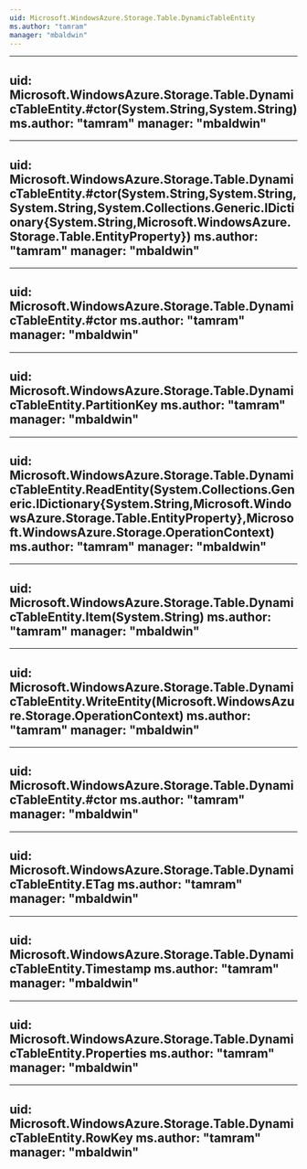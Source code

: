 ```yaml
---
uid: Microsoft.WindowsAzure.Storage.Table.DynamicTableEntity
ms.author: "tamram"
manager: "mbaldwin"
---
```


---
uid: Microsoft.WindowsAzure.Storage.Table.DynamicTableEntity.#ctor(System.String,System.String)
ms.author: "tamram"
manager: "mbaldwin"
---

---
uid: Microsoft.WindowsAzure.Storage.Table.DynamicTableEntity.#ctor(System.String,System.String,System.String,System.Collections.Generic.IDictionary{System.String,Microsoft.WindowsAzure.Storage.Table.EntityProperty})
ms.author: "tamram"
manager: "mbaldwin"
---

---
uid: Microsoft.WindowsAzure.Storage.Table.DynamicTableEntity.#ctor
ms.author: "tamram"
manager: "mbaldwin"
---

---
uid: Microsoft.WindowsAzure.Storage.Table.DynamicTableEntity.PartitionKey
ms.author: "tamram"
manager: "mbaldwin"
---

---
uid: Microsoft.WindowsAzure.Storage.Table.DynamicTableEntity.ReadEntity(System.Collections.Generic.IDictionary{System.String,Microsoft.WindowsAzure.Storage.Table.EntityProperty},Microsoft.WindowsAzure.Storage.OperationContext)
ms.author: "tamram"
manager: "mbaldwin"
---

---
uid: Microsoft.WindowsAzure.Storage.Table.DynamicTableEntity.Item(System.String)
ms.author: "tamram"
manager: "mbaldwin"
---

---
uid: Microsoft.WindowsAzure.Storage.Table.DynamicTableEntity.WriteEntity(Microsoft.WindowsAzure.Storage.OperationContext)
ms.author: "tamram"
manager: "mbaldwin"
---

---
uid: Microsoft.WindowsAzure.Storage.Table.DynamicTableEntity.#ctor
ms.author: "tamram"
manager: "mbaldwin"
---

---
uid: Microsoft.WindowsAzure.Storage.Table.DynamicTableEntity.ETag
ms.author: "tamram"
manager: "mbaldwin"
---

---
uid: Microsoft.WindowsAzure.Storage.Table.DynamicTableEntity.Timestamp
ms.author: "tamram"
manager: "mbaldwin"
---

---
uid: Microsoft.WindowsAzure.Storage.Table.DynamicTableEntity.Properties
ms.author: "tamram"
manager: "mbaldwin"
---

---
uid: Microsoft.WindowsAzure.Storage.Table.DynamicTableEntity.RowKey
ms.author: "tamram"
manager: "mbaldwin"
---
